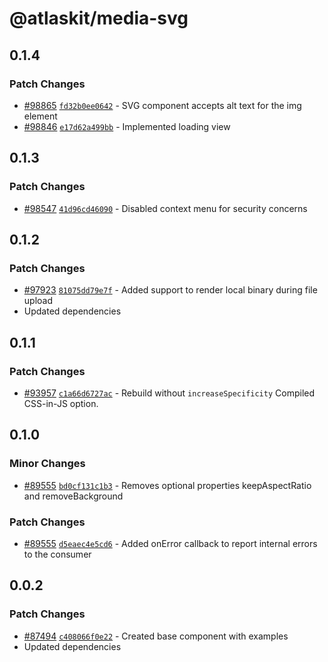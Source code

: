 # @atlaskit/media-svg

## 0.1.4

### Patch Changes

-   [#98865](https://stash.atlassian.com/projects/CONFCLOUD/repos/confluence-frontend/pull-requests/98865)
    [`fd32b0ee0642`](https://stash.atlassian.com/projects/CONFCLOUD/repos/confluence-frontend/commits/fd32b0ee0642) -
    SVG component accepts alt text for the img element
-   [#98846](https://stash.atlassian.com/projects/CONFCLOUD/repos/confluence-frontend/pull-requests/98846)
    [`e17d62a499bb`](https://stash.atlassian.com/projects/CONFCLOUD/repos/confluence-frontend/commits/e17d62a499bb) -
    Implemented loading view

## 0.1.3

### Patch Changes

-   [#98547](https://stash.atlassian.com/projects/CONFCLOUD/repos/confluence-frontend/pull-requests/98547)
    [`41d96cd46090`](https://stash.atlassian.com/projects/CONFCLOUD/repos/confluence-frontend/commits/41d96cd46090) -
    Disabled context menu for security concerns

## 0.1.2

### Patch Changes

-   [#97923](https://stash.atlassian.com/projects/CONFCLOUD/repos/confluence-frontend/pull-requests/97923)
    [`81075dd79e7f`](https://stash.atlassian.com/projects/CONFCLOUD/repos/confluence-frontend/commits/81075dd79e7f) -
    Added support to render local binary during file upload
-   Updated dependencies

## 0.1.1

### Patch Changes

-   [#93957](https://stash.atlassian.com/projects/CONFCLOUD/repos/confluence-frontend/pull-requests/93957)
    [`c1a66d6727ac`](https://stash.atlassian.com/projects/CONFCLOUD/repos/confluence-frontend/commits/c1a66d6727ac) -
    Rebuild without `increaseSpecificity` Compiled CSS-in-JS option.

## 0.1.0

### Minor Changes

-   [#89555](https://stash.atlassian.com/projects/CONFCLOUD/repos/confluence-frontend/pull-requests/89555)
    [`bd0cf131c1b3`](https://stash.atlassian.com/projects/CONFCLOUD/repos/confluence-frontend/commits/bd0cf131c1b3) -
    Removes optional properties keepAspectRatio and removeBackground

### Patch Changes

-   [#89555](https://stash.atlassian.com/projects/CONFCLOUD/repos/confluence-frontend/pull-requests/89555)
    [`d5eaec4e5cd6`](https://stash.atlassian.com/projects/CONFCLOUD/repos/confluence-frontend/commits/d5eaec4e5cd6) -
    Added onError callback to report internal errors to the consumer

## 0.0.2

### Patch Changes

-   [#87494](https://stash.atlassian.com/projects/CONFCLOUD/repos/confluence-frontend/pull-requests/87494)
    [`c408066f0e22`](https://stash.atlassian.com/projects/CONFCLOUD/repos/confluence-frontend/commits/c408066f0e22) -
    Created base component with examples
-   Updated dependencies
